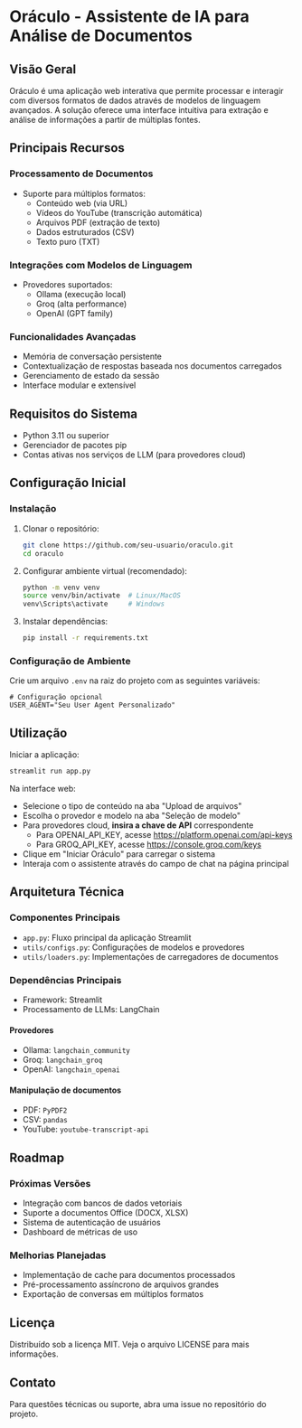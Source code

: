 # Oráculo - Assistente de IA para Análise de Documentos

## Visão Geral

Oráculo é uma aplicação web interativa que permite processar e interagir com diversos formatos de dados através de modelos de linguagem avançados. A solução oferece uma interface intuitiva para extração e análise de informações a partir de múltiplas fontes.

## Principais Recursos

### Processamento de Documentos

- Suporte para múltiplos formatos:
  - Conteúdo web (via URL)
  - Vídeos do YouTube (transcrição automática)
  - Arquivos PDF (extração de texto)
  - Dados estruturados (CSV)
  - Texto puro (TXT)

### Integrações com Modelos de Linguagem

- Provedores suportados:
  - Ollama (execução local)
  - Groq (alta performance)
  - OpenAI (GPT family)

### Funcionalidades Avançadas

- Memória de conversação persistente
- Contextualização de respostas baseada nos documentos carregados
- Gerenciamento de estado da sessão
- Interface modular e extensível

## Requisitos do Sistema

- Python 3.11 ou superior
- Gerenciador de pacotes pip
- Contas ativas nos serviços de LLM (para provedores cloud)

## Configuração Inicial

### Instalação

1. Clonar o repositório:
   ```bash
   git clone https://github.com/seu-usuario/oraculo.git
   cd oraculo
   ```

2. Configurar ambiente virtual (recomendado):
   ```bash
   python -m venv venv
   source venv/bin/activate  # Linux/MacOS
   venv\Scripts\activate     # Windows
   ```

3. Instalar dependências:
   ```bash
   pip install -r requirements.txt
   ```

### Configuração de Ambiente

Crie um arquivo `.env` na raiz do projeto com as seguintes variáveis:

```env
# Configuração opcional
USER_AGENT="Seu User Agent Personalizado"
```

## Utilização

Iniciar a aplicação:

```bash
streamlit run app.py
```

Na interface web:

- Selecione o tipo de conteúdo na aba "Upload de arquivos"
- Escolha o provedor e modelo na aba "Seleção de modelo"
- Para provedores cloud, **insira a chave de API** correspondente
   - Para OPENAI_API_KEY, acesse https://platform.openai.com/api-keys
   - Para GROQ_API_KEY, acesse https://console.groq.com/keys
- Clique em "Iniciar Oráculo" para carregar o sistema
- Interaja com o assistente através do campo de chat na página principal

## Arquitetura Técnica

### Componentes Principais

- `app.py`: Fluxo principal da aplicação Streamlit
- `utils/configs.py`: Configurações de modelos e provedores
- `utils/loaders.py`: Implementações de carregadores de documentos

### Dependências Principais

- Framework: Streamlit
- Processamento de LLMs: LangChain

#### Provedores

- Ollama: `langchain_community`
- Groq: `langchain_groq`
- OpenAI: `langchain_openai`

#### Manipulação de documentos

- PDF: `PyPDF2`
- CSV: `pandas`
- YouTube: `youtube-transcript-api`

## Roadmap

### Próximas Versões

- Integração com bancos de dados vetoriais
- Suporte a documentos Office (DOCX, XLSX)
- Sistema de autenticação de usuários
- Dashboard de métricas de uso

### Melhorias Planejadas

- Implementação de cache para documentos processados
- Pré-processamento assíncrono de arquivos grandes
- Exportação de conversas em múltiplos formatos

## Licença

Distribuído sob a licença MIT. Veja o arquivo LICENSE para mais informações.

## Contato

Para questões técnicas ou suporte, abra uma issue no repositório do projeto.